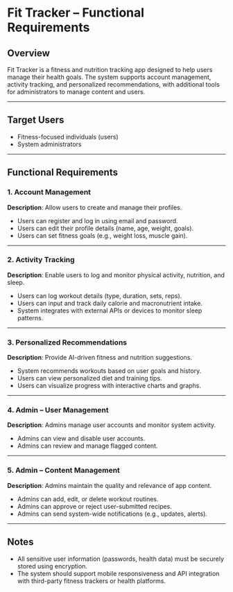 # Fit Tracker – Functional Requirements

## Overview
Fit Tracker is a fitness and nutrition tracking app designed to help users manage their health goals. The system supports account management, activity tracking, and personalized recommendations, with additional tools for administrators to manage content and users.

---

## Target Users
- Fitness-focused individuals (users)
- System administrators

---

## Functional Requirements

### 1. Account Management
**Description**: Allow users to create and manage their profiles.

- Users can register and log in using email and password.
- Users can edit their profile details (name, age, weight, goals).
- Users can set fitness goals (e.g., weight loss, muscle gain).

---

### 2. Activity Tracking
**Description**: Enable users to log and monitor physical activity, nutrition, and sleep.

- Users can log workout details (type, duration, sets, reps).
- Users can input and track daily calorie and macronutrient intake.
- System integrates with external APIs or devices to monitor sleep patterns.

---

### 3. Personalized Recommendations
**Description**: Provide AI-driven fitness and nutrition suggestions.

- System recommends workouts based on user goals and history.
- Users can view personalized diet and training tips.
- Users can visualize progress with interactive charts and graphs.

---

### 4. Admin – User Management
**Description**: Admins manage user accounts and monitor system activity.

- Admins can view and disable user accounts.
- Admins can review and manage flagged content.

---

### 5. Admin – Content Management
**Description**: Admins maintain the quality and relevance of app content.

- Admins can add, edit, or delete workout routines.
- Admins can approve or reject user-submitted recipes.
- Admins can send system-wide notifications (e.g., updates, alerts).

---

## Notes
- All sensitive user information (passwords, health data) must be securely stored using encryption.
- The system should support mobile responsiveness and API integration with third-party fitness trackers or health platforms.
